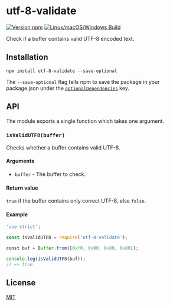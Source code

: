# utf-8-validate

[![Version npm](https://img.shields.io/npm/v/utf-8-validate.svg?logo=npm)](https://www.npmjs.com/package/utf-8-validate)
[![Linux/macOS/Windows Build](https://img.shields.io/github/actions/workflow/status/websockets/utf-8-validate/ci.yml?branch=master&label=build&logo=github)](https://github.com/websockets/utf-8-validate/actions?query=workflow%3ACI+branch%3Amaster)

Check if a buffer contains valid UTF-8 encoded text.

## Installation

```
npm install utf-8-validate --save-optional
```

The `--save-optional` flag tells npm to save the package in your package.json
under the
[`optionalDependencies`](https://docs.npmjs.com/files/package.json#optionaldependencies)
key.

## API

The module exports a single function which takes one argument.

### `isValidUTF8(buffer)`

Checks whether a buffer contains valid UTF-8.

#### Arguments

- `buffer` - The buffer to check.

#### Return value

`true` if the buffer contains only correct UTF-8, else `false`.

#### Example

```js
'use strict';

const isValidUTF8 = require('utf-8-validate');

const buf = Buffer.from([0xf0, 0x90, 0x80, 0x80]);

console.log(isValidUTF8(buf));
// => true
```

## License

[MIT](LICENSE)
